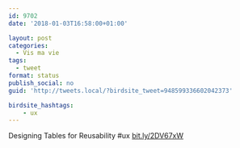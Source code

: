 ```yaml
---
id: 9702
date: '2018-01-03T16:58:00+01:00'

layout: post
categories:
  - Vis ma vie
tags:
  - tweet
format: status
publish_social: no
guid: 'http://tweets.local/?birdsite_tweet=948599336602042373'

birdsite_hashtags:
    - ux
---
```


Designing Tables for Reusability #ux [bit.ly/2DV67xW](http://bit.ly/2DV67xW)